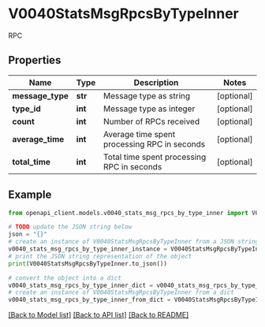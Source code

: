 # V0040StatsMsgRpcsByTypeInner

RPC

## Properties

Name | Type | Description | Notes
------------ | ------------- | ------------- | -------------
**message_type** | **str** | Message type as string | [optional] 
**type_id** | **int** | Message type as integer | [optional] 
**count** | **int** | Number of RPCs received | [optional] 
**average_time** | **int** | Average time spent processing RPC in seconds | [optional] 
**total_time** | **int** | Total time spent processing RPC in seconds | [optional] 

## Example

```python
from openapi_client.models.v0040_stats_msg_rpcs_by_type_inner import V0040StatsMsgRpcsByTypeInner

# TODO update the JSON string below
json = "{}"
# create an instance of V0040StatsMsgRpcsByTypeInner from a JSON string
v0040_stats_msg_rpcs_by_type_inner_instance = V0040StatsMsgRpcsByTypeInner.from_json(json)
# print the JSON string representation of the object
print(V0040StatsMsgRpcsByTypeInner.to_json())

# convert the object into a dict
v0040_stats_msg_rpcs_by_type_inner_dict = v0040_stats_msg_rpcs_by_type_inner_instance.to_dict()
# create an instance of V0040StatsMsgRpcsByTypeInner from a dict
v0040_stats_msg_rpcs_by_type_inner_from_dict = V0040StatsMsgRpcsByTypeInner.from_dict(v0040_stats_msg_rpcs_by_type_inner_dict)
```
[[Back to Model list]](../README.md#documentation-for-models) [[Back to API list]](../README.md#documentation-for-api-endpoints) [[Back to README]](../README.md)


